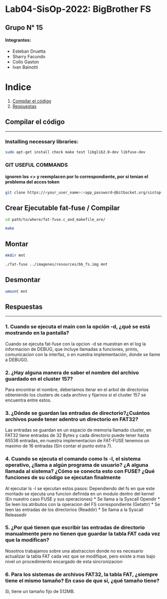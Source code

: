 # Lab04-SisOp-2022: BigBrother FS
## Grupo N° 15
#### Integrantes:
- Esteban Druetta
- Sharry Facundo
- Collo Gaston
- Ivan Bainotti

# Indice
1. [Compilar el código](#id1)
2. [Respuestas](#id2)


## Compilar el código ##
---

### Installing necessary libraries: 

```sh
sudo apt-get install check make test libglib2.0-dev libfuse-dev 
```

### GIT USEFUL COMMANDS
#### ignoren los <> y reemplacen por lo correspondiente, por si tenian el problema del acces token

```sh
git clone https://<your_user_name>:<app_password>@bitbucket.org/sistop-famaf/so22lab4g15.git
```
## Crear Ejecutable fat-fuse / Compilar

```sh
cd path/to/where/fat-fuse.c_and_makefile_are/

make
```

## Montar

```sh
mkdir mnt

./fat-fuse ../imagenes/resources/bb_fs.img mnt
```
## Desmontar

```sh
umount mnt
```
 
## Respuestas <span id="id2"/>
---

### **1. Cuando se ejecuta el main con la opción -d, ¿qué se está mostrando en la pantalla?** ###

Cuando se ejecuta fat-fuse con la opcion -d se muestran en el log la informacion de DEBUG, que incluye llamadas a funciones, prints, comunicacion con la interfaz, o en nuestra implementación, donde se llame a DEBUG(). 
   
### **2. ¿Hay alguna manera de saber el nombre del archivo guardado en el cluster 157?** ###

Para encontrar el nombre, deberiamos iterar en el arbol de directorios obteniendo los clusters de cada archivo y fijarnos si el cluster 157 se encuentra entre estos.
   
### **3. ¿Dónde se guardan las entradas de directorio?¿Cuántos archivos puede tener adentro un directorio en FAT32?** ###

Las entradas se guardan en un espacio de memoria llamado cluster, en FAT32 tiene entradas de 32 Bytes y cada directorio puede tener hasta 65536 entradas, en nuestra implementacion de FAT-FUSE tenemos un maximo de 16 entradas (Sin contar el punto extra 7). 
   
### **4. Cuando se ejecuta el comando como ls -l, el sistema operativo, ¿llama a algún programa de usuario? ¿A alguna llamada al sistema? ¿Cómo se conecta esto con FUSE? ¿Qué funciones de su código se ejecutan finalmente** ###   

Al ejecutar ls -l se ejecutan estos pasos: Dependiendo del fs en que este montado se ejecuta una funcion definida en un modulo dentro del kernel (En nuestro caso FUSE y sus operaciones) * Se llama a la Syscall Opendir * Se leen los atributos con la operacion del FS correspondiente (Getattr) * Se leen las entradas de los directorios (Readdir) * Se llama a la Syscall Releasedir 
   
### **5. ¿Por qué tienen que escribir las entradas de directorio manualmente pero no tienen que guardar la tabla FAT cada vez que la modifican?** ###

Nosotros trabajamos sobre una abstraccion donde no es necesario actualizar la tabla FAT cada vez que se modifique, pero existe a mas bajo nivel un procedimiento encargado de esta sincronizacion 

### **6. Para los sistemas de archivos FAT32, la tabla FAT, ¿siempre tiene el mismo tamaño? En caso de que sí, ¿qué tamaño tiene?** ###
Si, tiene un tamaño fijo de 512MB.



